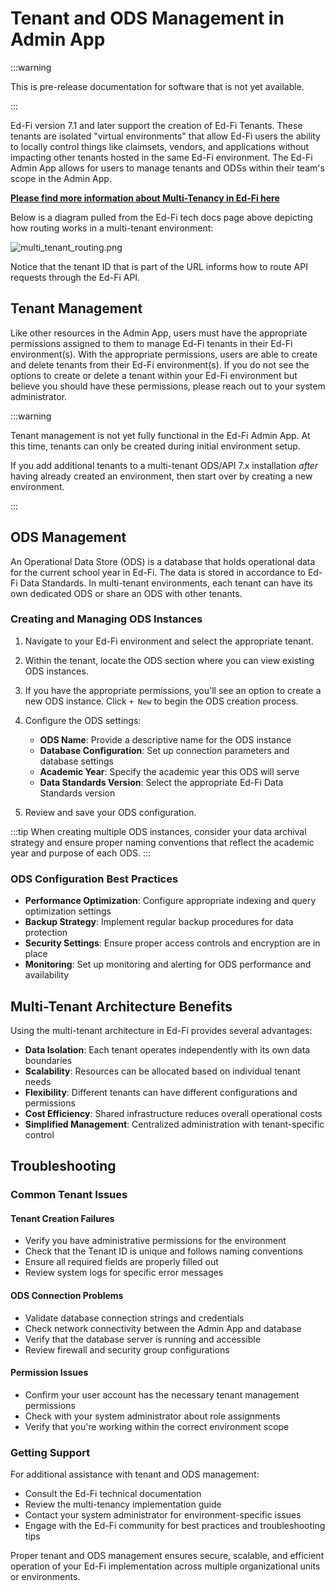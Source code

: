 <!-- # Tenant and ODS Management in Admin App -->
# Tenant and ODS Management in Admin App

:::warning

This is pre-release documentation for software that is not yet available.

:::

Ed-Fi version 7.1 and later support the creation of Ed-Fi Tenants. These tenants are isolated "virtual environments" that allow Ed-Fi users the ability to locally control things like claimsets, vendors, and applications without impacting other tenants hosted in the same Ed-Fi environment. The Ed-Fi Admin App allows for users to manage tenants and ODSs within their team's scope in the Admin App.

[**Please find more information about Multi-Tenancy in Ed-Fi here**](/reference/ods-api/platform-dev-guide/configuration/single-and-multi-tenant-configuration)

Below is a diagram pulled from the Ed-Fi tech docs page above depicting how routing works in a multi-tenant environment:

![multi_tenant_routing.png](https://docs.startingblocks.org/imgs/multi_tenant_routing.PNG)

Notice that the tenant ID that is part of the URL informs how to route API requests through the Ed-Fi API.

## Tenant Management

Like other resources in the Admin App, users must have the appropriate permissions assigned to them to manage Ed-Fi tenants in their Ed-Fi environment(s). With the appropriate permissions, users are able to create and delete tenants from their Ed-Fi environment(s). If you do not see the options to create or delete a tenant within your Ed-Fi environment but believe you should have these permissions, please reach out to your system administrator.

:::warning

Tenant management is not yet fully functional in the Ed-Fi Admin App. At this time, tenants can only be created during initial environment setup.

If you add additional tenants to a multi-tenant ODS/API 7.x installation _after_ having already created an environment, then start over by creating a new environment.

:::

<!-- ### Creating and Deleting Tenants

1. Navigate to the Ed-Fi environment where you'd like to add an Ed-Fi Tenant. Clicking on an environment under the `Environments` section will bring you to the environment details page.

2. If the user has the appropriate permissions, the user will be able to see the `+ New` button at the top right of the Tenants box on this page. If you do not see this button but you believe you should have permissions to do so, please reach out to your system administrator.

3. After clicking the `+ New` button on the tenants section, a `Create New Tenant` form will pop up on the next page. To create a new tenant in Ed-Fi, you will need to enter the Tenant ID and the Tenant Name. Your new tenant will be available to use after clicking `Save` on the creation page.

   :::info
   The Tenant ID will be used in the API URL when making calls to that particular tenant. Ensure this ID follows your organization's naming conventions and is easily identifiable.
   :::

4. To delete a tenant, click on the three dots menu next to the tenant name and select `Delete`.

:::warning
Deleting a tenant is a permanent action that will remove all associated data, vendors, claimsets, and applications. Ensure you have proper backups and approval before proceeding with tenant deletion.
::: -->

## ODS Management

An Operational Data Store (ODS) is a database that holds operational data for the current school year in Ed-Fi. The data is stored in accordance to Ed-Fi Data Standards. In multi-tenant environments, each tenant can have its own dedicated ODS or share an ODS with other tenants.

### Creating and Managing ODS Instances

1. Navigate to your Ed-Fi environment and select the appropriate tenant.

2. Within the tenant, locate the ODS section where you can view existing ODS instances.

3. If you have the appropriate permissions, you'll see an option to create a new ODS instance. Click `+ New` to begin the ODS creation process.

4. Configure the ODS settings:
   - **ODS Name**: Provide a descriptive name for the ODS instance
   - **Database Configuration**: Set up connection parameters and database settings
   - **Academic Year**: Specify the academic year this ODS will serve
   - **Data Standards Version**: Select the appropriate Ed-Fi Data Standards version

5. Review and save your ODS configuration.

:::tip
When creating multiple ODS instances, consider your data archival strategy and ensure proper naming conventions that reflect the academic year and purpose of each ODS.
:::

### ODS Configuration Best Practices

- **Performance Optimization**: Configure appropriate indexing and query optimization settings
- **Backup Strategy**: Implement regular backup procedures for data protection
- **Security Settings**: Ensure proper access controls and encryption are in place
- **Monitoring**: Set up monitoring and alerting for ODS performance and availability

## Multi-Tenant Architecture Benefits

Using the multi-tenant architecture in Ed-Fi provides several advantages:

- **Data Isolation**: Each tenant operates independently with its own data boundaries
- **Scalability**: Resources can be allocated based on individual tenant needs
- **Flexibility**: Different tenants can have different configurations and permissions
- **Cost Efficiency**: Shared infrastructure reduces overall operational costs
- **Simplified Management**: Centralized administration with tenant-specific control

## Troubleshooting

### Common Tenant Issues

#### Tenant Creation Failures

- Verify you have administrative permissions for the environment
- Check that the Tenant ID is unique and follows naming conventions
- Ensure all required fields are properly filled out
- Review system logs for specific error messages

#### ODS Connection Problems

- Validate database connection strings and credentials
- Check network connectivity between the Admin App and database
- Verify that the database server is running and accessible
- Review firewall and security group configurations

#### Permission Issues

- Confirm your user account has the necessary tenant management permissions
- Check with your system administrator about role assignments
- Verify that you're working within the correct environment scope

### Getting Support

For additional assistance with tenant and ODS management:

- Consult the Ed-Fi technical documentation
- Review the multi-tenancy implementation guide
- Contact your system administrator for environment-specific issues
- Engage with the Ed-Fi community for best practices and troubleshooting tips

Proper tenant and ODS management ensures secure, scalable, and efficient operation of your Ed-Fi implementation across multiple organizational units or environments.
